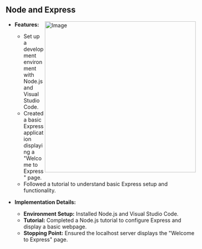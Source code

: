 ## Node and Express

<img src="" alt="Image" align="right" width="400">

- **Features:**
  - Set up a development environment with Node.js and Visual Studio Code.
  - Created a basic Express application displaying a "Welcome to Express" page.
  - Followed a tutorial to understand basic Express setup and functionality.

- **Implementation Details:**
  - **Environment Setup:** Installed Node.js and Visual Studio Code.
  - **Tutorial:** Completed a Node.js tutorial to configure Express and display a basic webpage.
  - **Stopping Point:** Ensured the localhost server displays the "Welcome to Express" page.
